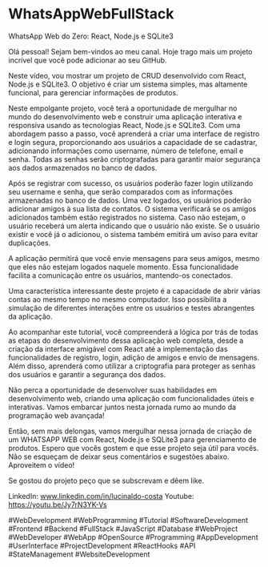 # WhatsAppWebFullStack

WhatsApp Web do Zero:  React, Node.js e SQLite3

Olá pessoal! Sejam bem-vindos ao meu canal. Hoje trago mais um projeto incrível que você pode adicionar ao seu GitHub.

Neste vídeo, vou mostrar um projeto de CRUD desenvolvido com React, Node.js e SQLite3. O objetivo é criar um sistema simples, mas altamente funcional, para gerenciar informações de produtos.

Neste empolgante projeto, você terá a oportunidade de mergulhar no mundo do desenvolvimento web e construir uma aplicação interativa e responsiva usando as tecnologias React, Node.js e SQLite3. Com uma abordagem passo a passo, você aprenderá a criar uma interface de registro e login segura, proporcionando aos usuários a capacidade de se cadastrar, adicionando informações como username, número de telefone, email e senha. Todas as senhas serão criptografadas para garantir maior segurança aos dados armazenados no banco de dados.

Após se registrar com sucesso, os usuários poderão fazer login utilizando seu username e senha, que serão comparados com as informações armazenadas no banco de dados. Uma vez logados, os usuários poderão adicionar amigos à sua lista de contatos. O sistema verificará se os amigos adicionados também estão registrados no sistema. Caso não estejam, o usuário receberá um alerta indicando que o usuário não existe. Se o usuário existir e você já o adicionou, o sistema também emitirá um aviso para evitar duplicações.

A aplicação permitirá que você envie mensagens para seus amigos, mesmo que eles não estejam logados naquele momento. Essa funcionalidade facilita a comunicação entre os usuários, mantendo-os conectados.

Uma característica interessante deste projeto é a capacidade de abrir várias contas ao mesmo tempo no mesmo computador. Isso possibilita a simulação de diferentes interações entre os usuários e testes abrangentes da aplicação.

Ao acompanhar este tutorial, você compreenderá a lógica por trás de todas as etapas do desenvolvimento dessa aplicação web completa, desde a criação da interface amigável com React até a implementação das funcionalidades de registro, login, adição de amigos e envio de mensagens. Além disso, aprenderá como utilizar a criptografia para proteger as senhas dos usuários e garantir a segurança dos dados.

Não perca a oportunidade de desenvolver suas habilidades em desenvolvimento web, criando uma aplicação com funcionalidades úteis e interativas. Vamos embarcar juntos nesta jornada rumo ao mundo da programação web avançada!

Então, sem mais delongas, vamos mergulhar nessa jornada de criação de um WHATSAPP WEB com React, Node.js e SQLite3 para gerenciamento de produtos. Espero que vocês gostem e que esse projeto seja útil para vocês. Não se esqueçam de deixar seus comentários e sugestões abaixo. Aproveitem o vídeo!

Se gostou do projeto peço que se subscrevam e dêem like.

LinkedIn: www.linkedin.com/in/lucinaldo-costa
Youtube: https://youtu.be/Jy7rN3YK-Vs

#WebDevelopment #WebProgramming #Tutorial #SoftwareDevelopment #Frontend #Backend #FullStack #JavaScript #Database #WebProject #WebDeveloper #WebApp #OpenSource #Programming #AppDevelopment #UserInterface #ProjectDevelopment #ReactHooks #API #StateManagement #WebsiteDevelopment
